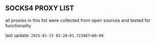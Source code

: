 ## SOCKS4 PROXY LIST

all proxies in this list were collected from open sources and tested for functionality

last update: `2025-01-15 02:20:01.723887+00:00`